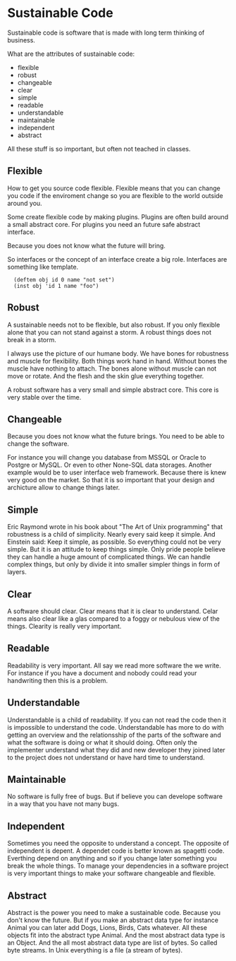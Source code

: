 # Sustainable Code

Sustainable code is software that is made with long term thinking of business.

What are the attributes of sustainable code:

* flexible
* robust
* changeable
* clear
* simple
* readable
* understandable
* maintainable
* independent
* abstract

All these stuff is so important, but often not teached in classes.

## Flexible

How to get you source code flexible. Flexible means that you can change you
code if the enviroment change so you are flexible to the world outside around you.

Some create flexible code by making plugins. Plugins are often build around a
small abstract core. For plugins you need an future safe abstract interface.

Because you does not know what the future will bring.

So interfaces or the concept of an interface create a big role.
Interfaces are something like template.

```
  (deftem obj id 0 name "not set")
  (inst obj 'id 1 name "foo")
```

## Robust

A sustainable needs not to be flexible, but also robust. If you only flexible
alone that you can not stand against a storm. A robust things does not break
in a storm. 

I always use the picture of our humane body. We have bones for robustness and
muscle for flexibility. Both things work hand in hand. Without bones the
muscle have nothing to attach. The bones alone without muscle can not move
or rotate. And the flesh and the skin glue everything together.

A robust software has a very small and simple abstract core. This core
is very stable over the time.

## Changeable

Because you does not know what the future brings. You need to be able to change
the software.

For instance you will change you database from MSSQL or Oracle to Postgre or
MySQL. Or even to other None-SQL data storages. Another example would be to 
user interface web framework. Because there is knew very good on the market.
So that it is so important that your design and archicture allow to change
things later.

## Simple

Eric Raymond wrote in his book about "The Art of Unix programming" that
robustness is a child of simplicity. Nearly every said keep it simple.
And Einstein said: Keep it simple, as possible. So everything could not
be very simple. But it is an attitude to keep things simple. Only pride
people believe they can handle a huge amount of complicated things. We
can handle complex things, but only by divide it into smaller simpler
things in form of layers.

## Clear

A software should clear. Clear means that it is clear to understand. Celar
means also clear like a glas compared to a foggy or nebulous view of the things.
Clearity is really very important.

## Readable

Readability is very important. All say we read more software the we write.
For instance if you have a document and nobody could read your handwriting
then this is a problem.

## Understandable

Understandable is a child of readability. If you can not read the code then
it is impossible to understand the code. Understandable has more to do with
getting an overview and the relationsship of the parts of the software and
what the software is doing or what it should doing.
Often only the implementer understand what they did and new developer they
joined later to the project does not understand or have hard time to understand.

## Maintainable

No software is fully free of bugs. But if believe you can develope
software in a way that you have not many bugs.

## Independent

Sometimes you need the opposite to understand a concept. The opposite
of independent is depent. A dependet code is better known as spagetti
code. Everthing depend on anything and so if you change later something
you break the whole things. To manage your dependencies in a software
project is very important things to make your software changeable and
flexible.

## Abstract

Abstract is the power you need to make a sustainable code. Because you
don't know the future. But if you make an abstract data type for instance
Animal you can later add Dogs, Lions, Birds, Cats whatever. All these
objects fit into the abstract type Animal. And the most abstract data type
is an Object. And the all most abstract data type are list of bytes. So
called byte streams. In Unix everything is a file (a stream of bytes).
